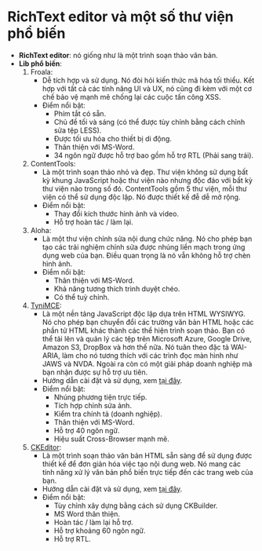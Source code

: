 # RichText editor và một số thư viện phổ biến
- **RichText editor**: nó giống như là một trình soạn thảo văn bản.
- **Lib phổ biến**:
  1. Froala:
	   * Dễ tích hợp và sử dụng. Nó đòi hỏi kiến thức mã hóa tối thiểu. Kết hợp với tất cả các tính năng UI và UX, nó cũng đi kèm với một cơ chế bảo vệ mạnh mẽ chống lại các cuộc tấn công XSS.
		* Điểm nổi bật:
		  * Phím tắt có sẵn.
		  * Chủ đề tối và sáng (có thể được tùy chỉnh bằng cách chỉnh sửa tệp LESS).
		  * Được tối ưu hóa cho thiết bị di động.
		  * Thân thiện với MS-Word.
		  * 34 ngôn ngữ được hỗ trợ bao gồm hỗ trợ RTL (Phải sang trái).
	2. ContentTools:
		 * Là một trình soạn thảo nhỏ và đẹp. Thư viện không sử dụng bất kỳ khung JavaScript hoặc thư viện nào nhưng độc đáo với bất kỳ thư viện nào trong số đó. ContentTools gồm 5 thư viện, mỗi thư viện có thể sử dụng độc lập. Nó được thiết kế đễ dễ mở rộng.
		 * Điểm nổi bật: 
		   * Thay đổi kích thước hình ảnh và video.
		   * Hỗ trợ hoàn tác / làm lại.
	3. Aloha:
		 * Là một thư viện chỉnh sửa nội dung chức năng. Nó cho phép bạn tạo các trải nghiệm chỉnh sửa được nhúng liền mạch trong ứng dụng web của bạn. Điều quan trọng là nó vẫn không hỗ trợ chèn hình ảnh.
		 * Điểm nổi bật:
			 * Thân thiện với MS-Word.
			 * Khả năng tương thích trình duyệt chéo.
			 * Có thể tuỳ chỉnh.
	4. [TyniMCE](https://www.tiny.cloud/docs/demo/basic-example/#):
		 * Là một nền tảng JavaScript độc lập dựa trên HTML WYSIWYG. Nó cho phép bạn chuyển đổi các trường văn bản HTML hoặc các phần tử HTML khác thành các thể hiện trình soạn thảo. Bạn có thể tải lên và quản lý các tệp trên Microsoft Azure, Google Drive, Amazon S3, DropBox và hơn thế nữa. Nó tuân theo đặc tả WAI-ARIA, làm cho nó tương thích với các trình đọc màn hình như JAWS và NVDA. Ngoài ra còn có một giải pháp doanh nghiệp mà bạn nhận được sự hỗ trợ ưu tiên.
		 * Hướng dẫn cài đặt và sử dụng, xem [tại đây](https://techblog.vn/gioi-thieu-ve-tinymce).
		 * Điểm nổi bật:
			 * Nhúng phương tiện trực tiếp.
			 * Tích hợp chỉnh sửa ảnh.
			 * Kiểm tra chính tả (doanh nghiệp).
			 * Thân thiện với MS-Word.
			 * Hỗ trợ 40 ngôn ngữ.
			 * Hiệu suất Cross-Browser mạnh mẽ.
	5. [CKEditor](https://nightly.ckeditor.com/20-04-09-06-04/full/samples/index.html):
		 * Là một trình soạn thảo văn bản HTML sẵn sàng để sử dụng được thiết kế để đơn giản hóa việc tạo nội dung web. Nó mang các tính năng xử lý văn bản phổ biến trực tiếp đến các trang web của bạn. 
		 * Hướng dẫn cài đặt và sử dụng, xem [tại đây](https://o7planning.org/vi/10369/huong-dan-su-dung-trinh-soan-thao-ckeditor).
		 * Điểm nổi bật:
			 * Tùy chỉnh xây dựng bằng cách sử dụng CKBuilder.
			 * MS Word thân thiện.
			 * Hoàn tác / làm lại hỗ trợ.
			 * Hỗ trợ khoảng 60 ngôn ngữ.
			 * Hỗ trợ RTL.
